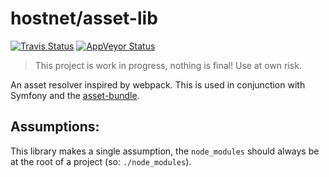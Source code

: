 # hostnet/asset-lib
[![Travis Status](https://travis-ci.org/hostnet/asset-lib.svg?branch=master)](https://travis-ci.org/hostnet/asset-lib)
[![AppVeyor Status](https://ci.appveyor.com/api/projects/status/github/hostnet/asset-lib?svg=true)](https://ci.appveyor.com/project/yannickl88/asset-lib)

> This project is work in progress, nothing is final! Use at own risk.

An asset resolver inspired by webpack. This is used in conjunction with Symfony and the [asset-bundle](https://github.com/hostnet/asset-bundle).

## Assumptions:
This library makes a single assumption, the `node_modules` should always be at the root of a project (so: `./node_modules`).

